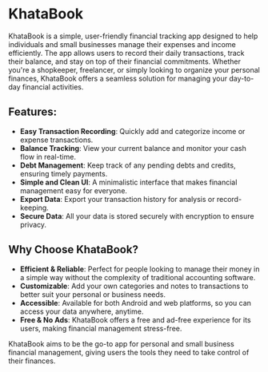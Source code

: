 # KhataBook

KhataBook is a simple, user-friendly financial tracking app designed to help individuals and small businesses manage their expenses and income efficiently. The app allows users to record their daily transactions, track their balance, and stay on top of their financial commitments. Whether you're a shopkeeper, freelancer, or simply looking to organize your personal finances, KhataBook offers a seamless solution for managing your day-to-day financial activities.

## Features:
- **Easy Transaction Recording**: Quickly add and categorize income or expense transactions.
- **Balance Tracking**: View your current balance and monitor your cash flow in real-time.
- **Debt Management**: Keep track of any pending debts and credits, ensuring timely payments.
- **Simple and Clean UI**: A minimalistic interface that makes financial management easy for everyone.
- **Export Data**: Export your transaction history for analysis or record-keeping.
- **Secure Data**: All your data is stored securely with encryption to ensure privacy.

## Why Choose KhataBook?
- **Efficient & Reliable**: Perfect for people looking to manage their money in a simple way without the complexity of traditional accounting software.
- **Customizable**: Add your own categories and notes to transactions to better suit your personal or business needs.
- **Accessible**: Available for both Android and web platforms, so you can access your data anywhere, anytime.
- **Free & No Ads**: KhataBook offers a free and ad-free experience for its users, making financial management stress-free.

KhataBook aims to be the go-to app for personal and small business financial management, giving users the tools they need to take control of their finances.
